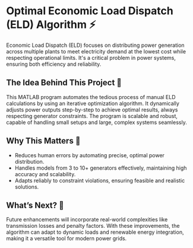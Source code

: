 <h1>Optimal Economic Load Dispatch (ELD) Algorithm ⚡️</h1>

<p>
Economic Load Dispatch (ELD) focuses on distributing power generation across multiple plants 
to meet electricity demand at the lowest cost while respecting operational limits. 
It's a critical problem in power systems, ensuring both efficiency and reliability.
</p>

<h2>The Idea Behind This Project 🧠</h2>
<p>
This MATLAB program automates the tedious process of manual ELD calculations by using an 
iterative optimization algorithm. It dynamically adjusts power outputs step-by-step to 
achieve optimal results, always respecting generator constraints. The program is scalable 
and robust, capable of handling small setups and large, complex systems seamlessly.
</p>

<h2>Why This Matters 💪</h2>
<ul>
<li>Reduces human errors by automating precise, optimal power distribution.</li>
<li>Handles models from 3 to 10+ generators effectively, maintaining high accuracy and scalability.</li>
<li>Adapts reliably to constraint violations, ensuring feasible and realistic solutions.</li>
</ul>

<h2>What’s Next? 🚀</h2>
<p>
Future enhancements will incorporate real-world complexities like transmission losses and penalty factors. 
With these improvements, the algorithm can adapt to dynamic loads and renewable energy integration, 
making it a versatile tool for modern power grids.
</p>
